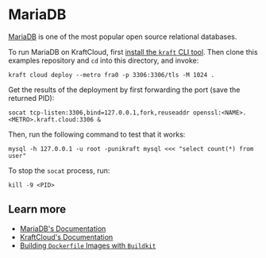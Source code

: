 # MariaDB

[MariaDB](https://mariadb.org/) is one of the most popular open source relational databases.

To run MariaDB on KraftCloud, first [install the `kraft` CLI tool](https://unikraft.org/docs/cli).
Then clone this examples repository and `cd` into this directory, and invoke:

```console
kraft cloud deploy --metro fra0 -p 3306:3306/tls -M 1024 .
```

Get the results of the deployment by first forwarding the port (save the returned PID):

```console
socat tcp-listen:3306,bind=127.0.0.1,fork,reuseaddr openssl:<NAME>.<METRO>.kraft.cloud:3306 &
```

Then, run the following command to test that it works:

```console
mysql -h 127.0.0.1 -u root -punikraft mysql <<< "select count(*) from user"
```

To stop the `socat` process, run:

```console
kill -9 <PID>
```

## Learn more

- [MariaDB's Documentation](https://mariadb.org/documentation/)
- [KraftCloud's Documentation](https://docs.kraft.cloud)
- [Building `Dockerfile` Images with `Buildkit`](https://unikraft.org/guides/building-dockerfile-images-with-buildkit)
